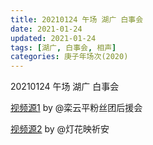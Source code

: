 ```yaml
---
title: 20210124 午场 湖广 白事会 
date: 2021-01-24
updated: 2021-01-24
tags: [湖广, 白事会, 相声] 
categories: 庚子年场次(2020) 
---
```

20210124 午场 湖广 白事会 



[视频源1]() by @栾云平粉丝团后援会

[视频源2](https://m.weibo.cn/status/4596942271158303?)  by @灯花映祈安